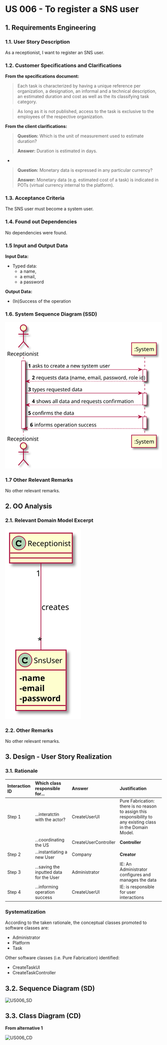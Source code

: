 # US 006 - To register a SNS user

## 1. Requirements Engineering


### 1.1. User Story Description


As a receptionist, I want to register an SNS user.


### 1.2. Customer Specifications and Clarifications 


**From the specifications document:**

>	Each task is characterized by having a unique reference per organization, a designation, an informal and a technical description, an estimated duration and cost as well as the its classifying task category. 


>	As long as it is not published, access to the task is exclusive to the employees of the respective organization. 



**From the client clarifications:**

> **Question:** Which is the unit of measurement used to estimate duration?
>  
> **Answer:** Duration is estimated in days.

-

> **Question:** Monetary data is expressed in any particular currency?
>  
> **Answer:** Monetary data (e.g. estimated cost of a task) is indicated in POTs (virtual currency internal to the platform).


### 1.3. Acceptance Criteria

The SNS user must become a system user.


### 1.4. Found out Dependencies


No dependencies were found.

### 1.5 Input and Output Data


**Input Data:**

* Typed data:
	* a name, 
	* a email, 
	* a password
	


**Output Data:**

* (In)Success of the operation

### 1.6. System Sequence Diagram (SSD)


![US003_SSD](US003_SSD.svg)



### 1.7 Other Relevant Remarks

No other relevant remarks.


## 2. OO Analysis

### 2.1. Relevant Domain Model Excerpt 

![US006_MD](US003_MD.svg)

### 2.2. Other Remarks

No other relevant remarks.


## 3. Design - User Story Realization 

### 3.1. Rationale


| Interaction ID | Which class responsible for...           | Answer               | Justification                                                                                                 |
|:---------------|:-----------------------------------------|:---------------------|:--------------------------------------------------------------------------------------------------------------|
| Step 1         | ...interatctin with the actor?           | CreateUserUI         | Pure Fabrication: there is no reason to assign this responsibility to any existing class in the Domain Model. |
|                | ...coordinating the US                   | CreateUserController | **Controller**                                                                                                |
| Step 2         | ...instantiating a new User              | Company              | **Creator**                                                                                                   |
| Step 3         | ...saving the inputted data for the User | Administrator        | IE: An Administrator configures and manages the data                                                          |
| Step 4         | ...informing operation success           | CreateUserUI         | IE: is responsible for user interactions                                                                      |

 
### Systematization ##

According to the taken rationale, the conceptual classes promoted to software classes are: 

 * Administrator
 * Platform
 * Task

Other software classes (i.e. Pure Fabrication) identified: 

 * CreateTaskUI  
 * CreateTaskController


## 3.2. Sequence Diagram (SD)

![US006_SD](US006_SD.svg)


## 3.3. Class Diagram (CD)

**From alternative 1**

![US006_CD](US006_CD.svg)




